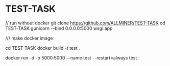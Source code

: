 # TEST-TASK

// run without docker
git clone https://github.com/ALLMINER/TEST-TASK
cd TEST-TASK
gunicorn --bind 0.0.0.0:5000 wsgi:app 


/// make docker image 

cd TEST-TASK
docker build -t test .

docker run -d -p 5000:5000 --name test  --restart=always test
